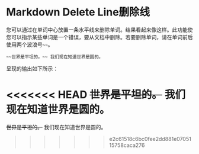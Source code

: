# Markdown Delete Line删除线

您可以通过在单词中心放置一条水平线来删除单词。结果看起来像这样。此功能使您可以指示某些单词是一个错误，要从文档中删除。若要删除单词，请在单词前后使用两个波浪号`~~`。

```text
~~世界是平坦的。~~ 我们现在知道世界是圆的。
```

呈现的输出如下所示：

<<<<<<< HEAD
~~世界是平坦的。~~ 我们现在知道世界是圆的。
=======
~~世界是平坦的。~~ 我们现在知道世界是圆的。
>>>>>>> e2c61518c6bc0fee2dd881e0705115758caca276
